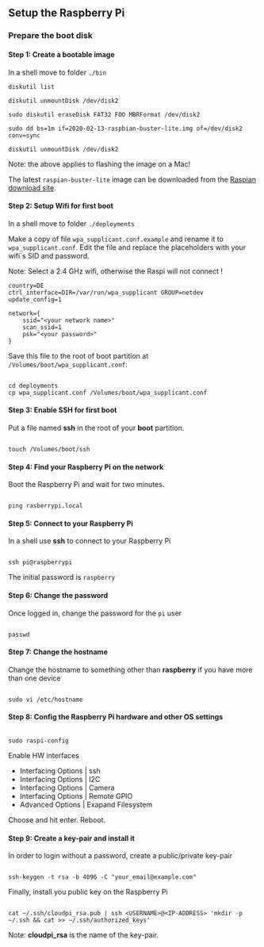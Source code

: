 ## Setup the Raspberry Pi

### Prepare the boot disk

#### Step 1: Create a bootable image

In a shell move to folder `./bin`

```shell
diskutil list

diskutil unmountDisk /dev/disk2

sudo diskutil eraseDisk FAT32 FOO MBRFormat /dev/disk2

sudo dd bs=1m if=2020-02-13-raspbian-buster-lite.img of=/dev/disk2 conv=sync

diskutil unmountDisk /dev/disk2
```

Note: the above applies to flashing the image on a Mac!

The latest `raspian-buster-lite` image can be downloaded from the [Raspian download site](https://www.raspberrypi.org/downloads/raspbian/).


#### Step 2: Setup Wifi for first boot

In a shell move to folder `./deployments`

Make a copy of file `wpa_supplicant.conf.example` and rename it to `wpa_supplicant.conf`. Edit the file and replace the placeholders with your wifi`s SID and password.

Note: Select a 2.4 GHz wifi, otherwise the Raspi will not connect !

```shell
country=DE
ctrl_interface=DIR=/var/run/wpa_supplicant GROUP=netdev
update_config=1

network={
    ssid="<your network name>"
    scan_ssid=1
    psk="<your password>"
}
```

Save this file to the root of boot partition at `/Volumes/boot/wpa_supplicant.conf`:

```shell

cd deployments
cp wpa_supplicant.conf /Volumes/boot/wpa_supplicant.conf

```


#### Step 3: Enable SSH for first boot

Put a file named **ssh** in the root of your **boot** partition.

```shell

touch /Volumes/boot/ssh

```


#### Step 4: Find your Raspberry Pi on the network

Boot the Raspberry Pi and wait for two minutes.

```shell

ping rasberrypi.local

```


#### Step 5: Connect to your Raspberry Pi

In a shell use **ssh** to connect to your Raspberry Pi

```shell

ssh pi@raspberrypi

```

The initial password is `raspberry`


#### Step 6: Change the password

Once logged in, change the password for the `pi` user

```shell

passwd

```


#### Step 7: Change the hostname

Change the hostname to something other than **raspberry** if you have more than one device

```shell

sudo vi /etc/hostname

```


#### Step 8: Config the Raspberry Pi hardware and other OS settings

```shell

sudo raspi-config

```
 
Enable HW interfaces

* Interfacing Options | ssh
* Interfacing Options | I2C
* Interfacing Options | Camera
* Interfacing Options | Remote GPIO
* Advanced Options | Exapand Filesystem

Choose and hit enter. Reboot.


#### Step 9: Create a key-pair and install it

In order to login without a password, create a public/private key-pair

```shell

ssh-keygen -t rsa -b 4096 -C "your_email@example.com"

```

Finally, install you public key on the Raspberry Pi

```shell

cat ~/.ssh/cloudpi_rsa.pub | ssh <USERNAME>@<IP-ADDRESS> 'mkdir -p ~/.ssh && cat >> ~/.ssh/authorized_keys'

```

Note: **cloudpi_rsa** is the name of the key-pair.